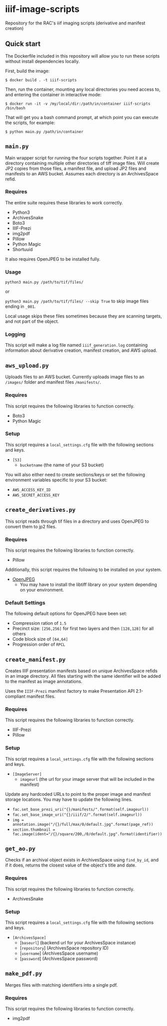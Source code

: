 # iiif-image-scripts
Repository for the RAC's iiif imaging scripts (derivative and manifest creation)

## Quick start

The Dockerfile included in this repository will allow you to run these scripts without install dependencies locally.

First, build the image:

    $ docker build . -t iiif-scripts

Then, run the container, mounting any local directories you need access to, and entering the container in interactive mode:

    $ docker run -it -v /my/local/dir:/path/in/container iiif-scripts /bin/bash

That will get you a bash command prompt, at which point you can execute the scripts, for example:

    $ python main.py /path/in/container


## `main.py`

Main wrapper script for running the four scripts together. Point it at a directory containing multiple other directories of tiff image files. Will create JP2 copies from those files, a manifest file, and upload JP2 files and manifests to an AWS bucket. Assumes each directory is an ArchivesSpace refid.

### Requires

The entire suite requires these libraries to work correctly.

- Python3
- ArchivesSnake
- Boto3
- IIIF-Prezi
- img2pdf
- Pillow
- Python Magic
- Shortuuid

It also requires OpenJPEG to be installed fully.

### Usage

`python3 main.py /path/to/tif/files/`

or

`python3 main.py /path/to/tif/files/ --skip True` to skip image files ending in `_001`.

Local usage skips these files sometimes because they are scanning targets, and not part of the object.

### Logging

This script will make a log file named `iiif_generation.log` containing information about derivative creation, manifest creation, and AWS upload.

## `aws_upload.py`

Uploads files to an AWS bucket. Currently uploads image files to an `/images/` folder and manifest files `/manifests/`.

### Requires

This script requires the following libraries to function correctly.

- Boto3
- Python Magic

### Setup

This script requires a `local_settings.cfg` file with the following sections and keys.

- `[S3]`
  - `bucketname` (the name of your S3 bucket)

You will also either need to create sections/keys or set the following environment variables specific to your S3 bucket:

- `AWS_ACCESS_KEY_ID`
- `AWS_SECRET_ACCESS_KEY`

## `create_derivatives.py`

This script reads through tif files in a directory and uses OpenJPEG to convert them to jp2 files.

### Requires

This script requires the following libraries to function correctly.

- Pillow

Additionally, this script requires the following to be installed on your system.
- [OpenJPEG](https://github.com/uclouvain/openjpeg/blob/master/INSTALL.md)
  - You may have to install the libtiff library on your system depending on your environment.


### Default Settings

The following default options for OpenJPEG have been set:

- Compression ration of `1.5`
- Precinct size: `[256,256]` for first two layers and then `[128,128]` for all others
- Code block size of `[64,64]`
- Progression order of `RPCL`

## `create_manifest.py`

Creates IIIF presentation manifests based on unique ArchivesSpace refids in an image directory. All files starting with the same identifier will be added to the manifest as image annotations.

Uses the `IIIF-Prezi` manifest factory to make Presentation API 2.1-compliant manifest files.

### Requires

This script requires the following libraries to function correctly.

  - IIIF-Prezi
  - Pillow

### Setup

This script requires a `local_settings.cfg` file with the following sections and keys.

- `[ImageServer]`
  - `imageurl` (the url for your image server that will be included in the manifest)

Update any hardcoded URLs to point to the proper image and manifest storage locations. You may have to update the following lines.

  - `fac.set_base_prezi_uri("{}/manifests/".format(self.imageurl))`
  - `fac.set_base_image_uri("{}/iiif/2/".format(self.imageurl))`
  - `img = annotation.image("/{}/full/max/0/default.jpg".format(page_ref))`
  - `section.thumbnail = fac.image(ident="/{}/square/200,/0/default.jpg".format(identifier))`

## `get_ao.py`

Checks if an archival object exists in ArchivesSpace using `find_by_id`, and if it does, returns the closest value of the object's title and date.

### Requires

This script requires the following libraries to function correctly.

- ArchivesSnake

### Setup

This script requires a `local_settings.cfg` file with the following sections and keys.

- `[ArchivesSpace]`
  - [`baseurl`] (backend url for your ArchivesSpace instance)
  - [`repository`] (ArchivesSpace repository ID)
  - [`username`] (ArchivesSpace username)
  - [`password`] (ArchivesSpace password)

## `make_pdf.py`

Merges files with matching identifiers into a single pdf.

### Requires

This script requires the following libraries to function correctly.

- img2pdf

